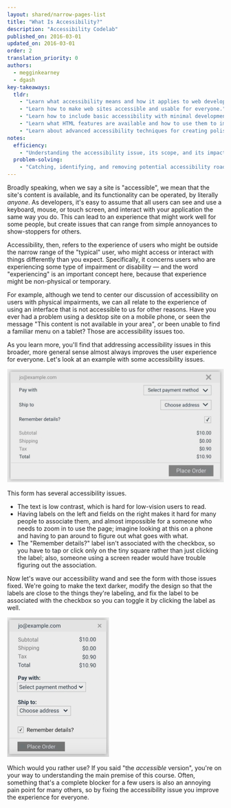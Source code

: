 ```yaml
---
layout: shared/narrow-pages-list
title: "What Is Accessibility?"
description: "Accessibility Codelab"
published_on: 2016-03-01
updated_on: 2016-03-01
order: 2
translation_priority: 0
authors:
  - megginkearney
  - dgash
key-takeaways:
  tldr: 
    - "Learn what accessibility means and how it applies to web development."
    - "Learn how to make web sites accessible and usable for everyone."
    - "Learn how to include basic accessibility with minimal development impace."
    - "Learn what HTML features are available and how to use them to improve accessibility."
    - "Learn about advanced accessibility techniques for creating polished accessibility experiences."
notes:
  efficiency:
    - "Understanding the accessibility issue, its scope, and its impact can make you a better web developer."
  problem-solving:
    - "Catching, identifying, and removing potential accessibility roadblocks before they happen can improve your development process and reduce maintenance requirements."
---
```


Broadly speaking, when we say a site is "accessible", we mean that the site's content is available, and its functionality can be operated, by literally *anyone*. As developers, it's easy to assume that all users can see and use a keyboard, mouse, or touch screen, and interact with your application the same way you do. This can lead to an experience that might work well for some people, but create issues that can range from simple annoyances to show-stoppers for others. 

Accessibility, then, refers to the experience of users who might be outside the narrow range of the "typical" user, who might access or interact with things differently than you expect. Specifically, it concerns users who are experiencing some type of impairment or disability &mdash; and the word "experiencing" is an important concept here, because that experience might be non-physical or temporary.

For example, although we tend to center our discussion of accessibility on users with physical impairments, we can all relate to the experience of using an interface that is not accessible to us for other reasons. Have you ever had a problem using a desktop site on a mobile phone, or seen the message "This content is not available in your area", or been unable to find a familiar menu on a tablet? Those are accessibility issues too.

As you learn more, you'll find that addressing accessibility issues in this broader, more general sense almost always improves the user experience for everyone. Let's look at an example with some accessibility issues.

![pooraccess.png](imgs/pooraccess.png)

This form has several accessibility issues.

 - The text is low contrast, which is hard for low-vision users to read.
 - Having labels on the left and fields on the right makes it hard for many people to associate them, and almost impossible for a someone who needs to zoom in to use the page; imagine looking at this on a phone and having to pan around to figure out what goes with what.
 - The "Remember details?" label isn't associated with the checkbox, so you have to tap or click only on the tiny square rather than just clicking the label; also, someone using a screen reader would have trouble figuring out the association.

Now let's wave our accessibility wand and see the form with those issues fixed. We're going to make the text darker, modify the design so that the labels are close to the things they're labeling, and fix the label to be associated with the checkbox so you can toggle it by clicking the label as well.

![betteraccess.png](imgs/betteraccess.png)

Which would you rather use? If you said "the *accessible* version", you're on your way to understanding the main premise of this course. Often, something that's a complete blocker for a few users is also an annoying pain point for many others, so by fixing the accessibility issue you improve the experience for everyone.

